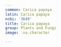 ```yaml
---
common: Carica papaya
latin: Carica papaya
ncbi: '3649'
title: Carica papaya
group: Plants and Fungi
image: .na.character

---
```

